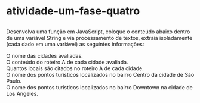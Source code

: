 # atividade-um-fase-quatro

##
Desenvolva uma função em JavaScript, coloque o conteúdo abaixo dentro de uma variável String e via processamento de textos, extraia isoladamente (cada dado em uma variável) as seguintes informações:

O nome das cidades avaliadas.<br>
O conteúdo do roteiro A de cada cidade avaliada.<br>
Quantos locais são citados no roteiro A de cada cidade.<br>
O nome dos pontos turísticos localizados no bairro Centro da cidade de São Paulo.<br>
O nome dos pontos turísticos localizados no bairro Downtown na cidade de Los Angeles.
